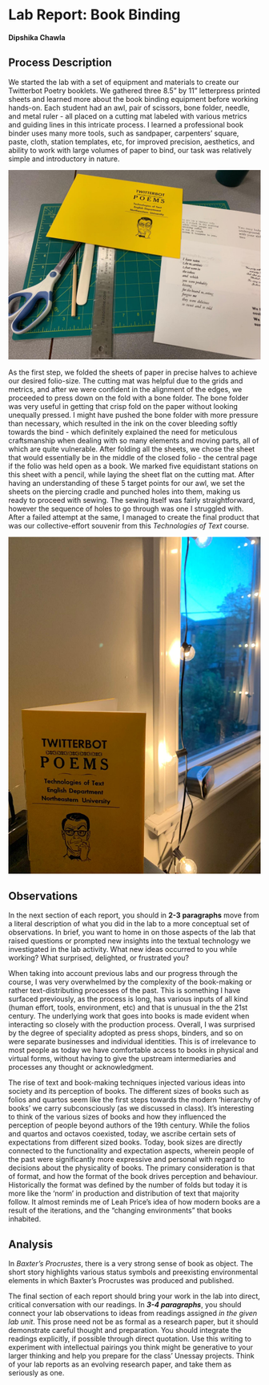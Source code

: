 # Lab Report: Book Binding

#### Dipshika Chawla

## Process Description

We started the lab with a set of equipment and materials to create our Twitterbot Poetry booklets. We gathered three 8.5” by 11” letterpress printed sheets and learned more about the book binding equipment before working hands-on. Each student had an awl, pair of scissors, bone folder, needle, and metal ruler - all placed on a cutting mat labeled with various metrics and guiding lines in this intricate process. I learned a professional book binder uses many more tools, such as sandpaper, carpenters’ square, paste, cloth, station templates, etc, for improved precision, aesthetics, and ability to work with large volumes of paper to bind, our task was relatively simple and introductory in nature.

![The many elements that came together in part of the book binding process and outcome.](/images/BookBinding.jpeg)

As the first step, we folded the sheets of paper in precise halves to achieve our desired folio-size. The cutting mat was helpful due to the grids and metrics, and after we were confident in the alignment of the edges, we proceeded to press down on the fold with a bone folder. The bone folder was very useful in getting that crisp fold on the paper without looking unequally pressed. I might have pushed the bone folder with more pressure than necessary, which resulted in the ink on the cover bleeding softly towards the bind - which definitely explained the need for meticulous craftsmanship when dealing with so many elements and moving parts, all of which are quite vulnerable. After folding all the sheets, we chose the sheet that would essentially be in the middle of the closed folio - the central page if the folio was held open as a book. We marked five equidistant stations on this sheet with a pencil, while laying the sheet flat on the cutting mat. After having an understanding of these 5 target points for our awl, we set the sheets on the piercing cradle and punched holes into them, making us ready to proceed with sewing. The sewing itself was fairly straightforward, however the sequence of holes to go through was one I struggled with. After a failed attempt at the same, I managed to create the final product that was our collective-effort souvenir from this _Technologies of Text_ course.

![The finished product of the lab, our personal Twitterbot Poems booklets - mine is resting on my study in the picture below.](/images/FinishedBook.jpeg)

## Observations

In the next section of each report, you should in **2-3 paragraphs** move from a literal description of what you did in the lab to a more conceptual set of observations. In brief, you want to home in on those aspects of the lab that raised questions or prompted new insights into the textual technology we investigated in the lab activity. What new ideas occurred to you while working? What surprised, delighted, or frustrated you?

When taking into account previous labs and our progress through the course, I was very overwhelmed by the complexity of the book-making or rather text-distributing processes of the past. This is something I have surfaced previously, as the process is long, has various inputs of all kind (human effort, tools, environment, etc) and that is unusual in the the 21st century. The underlying work that goes into books is made evident when interacting so closely with the production process. Overall, I was surprised by the degree of speciality adopted as press shops, binders, and so on were separate businesses and individual identities. This is of irrelevance to most people as today we have comfortable access to books in physical and virtual forms, without having to give the upstream intermediaries and processes any thought or acknowledgment. 

The rise of text and book-making techniques injected various ideas into society and its perception of books. The different sizes of books such as folios and quartos seem like the first steps towards the modern ‘hierarchy of books’ we carry subconsciously (as we discussed in class). It’s interesting to think of the various sizes of books and how they influenced the perception of people beyond authors of the 19th century. While the folios and quartos and octavos coexisted, today, we ascribe certain sets of expectations from different sized books. Today, book sizes are directly connected to the functionality and expectation aspects, wherein people of the past were significantly more expressive and personal with regard to decisions about the physicality of books. The primary consideration is that of format, and how the format of the book drives perception and behaviour. Historically the format was defined by the number of folds but today it is more like the ‘norm’ in production and distribution of text that majority follow. It almost reminds me of Leah Price’s idea of how modern books are a result of the iterations, and the “changing environments” that books inhabited. 

## Analysis


In _Baxter’s Procrustes_, there is a very strong sense of book as object. The short story highlights various status symbols and preexisting environmental elements in which Baxter’s Procrustes was produced and published. 

The final section of each report should bring your work in the lab into direct, critical conversation with our readings. In **_3-4 paragraphs_**, you should connect your lab observations to ideas from readings assigned _in the given lab unit_. This prose need not be as formal as a research paper, but it should demonstrate careful thought and preparation. You should integrate the readings explicitly, if possible through direct quotation. Use this writing to experiment with intellectual pairings you think might be generative to your larger thinking and help you prepare for the class’ Unessay projects. Think of your lab reports as an evolving research paper, and take them as seriously as one.